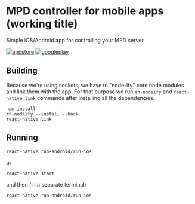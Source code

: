 # MPD controller for mobile apps (working title)
Simple iOS/Android app for controlling your MPD server.

[![appstore](https://img.shields.io/badge/App_Store-0D96F6?style=for-the-badge&logo=app-store&logoColor=white)](https://apps.apple.com/us/app/yamd/id1497463063) [![googleplay](https://img.shields.io/badge/Google_Play-414141?style=for-the-badge&logo=google-play&logoColor=white)](https://play.google.com/store/apps/details?id=ru.aint.mpd.mpd_wrapper)

## Building
Because we're using sockets, we have to "node-ify" core node modules and link them with the app. For that purpose we run `en-nodeify` and `react-native link` commands after installing all the dependencies.
```
npm install
rn-nodeify --install --hack
react-native link
```
## Running
```
react-native run-android/run-ios
```
or
```
react-native start
```
and then (in a separate terminal)
```
react-native run-android/run-ios
```
